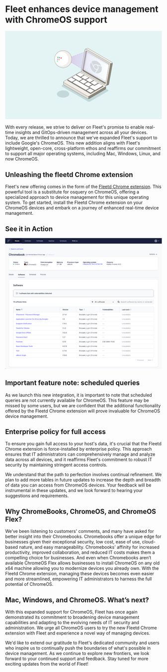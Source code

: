 # Fleet enhances device management with ChromeOS support 

![Fleet enhances device management with ChromeOS support](../website/assets/images/articles/fleet-adds-support-for-chrome-os-1600x900@2x.png)

With every release, we strive to deliver on Fleet's promise to enable real-time insights and GitOps-driven management across all your devices. Today, we are thrilled to announce that we've expanded Fleet's support to include Google's ChromeOS. This new addition aligns with Fleet's lightweight, open-core, cross-platform ethos and reaffirms our commitment to support all major operating systems, including Mac, Windows, Linux, and now ChromeOS.


## Unleashing the fleetd Chrome extension

Fleet's new offering comes in the form of the [Fleetd Chrome extension](https://fleetdm.com/docs/using-fleet/chromeos). This powerful tool is a substitute for osquery on ChromeOS, offering a specialized approach to device management for this unique operating system. To get started, install the Fleetd Chrome extension on your ChromeOS devices and embark on a journey of enhanced real-time device management.


## See it in Action

![ChromeOS reporting in Fleet UI](../website/assets/images/articles/fleet-adds-support-for-chrome-os-screenshot-fleet-ui-1425x1186@2x.png)


## Important feature note: scheduled queries

As we launch this new integration, it is important to note that scheduled queries are not currently available for ChromeOS. This feature may be missed by some users, but we are confident that the additional functionality offered by the Fleetd Chrome extension will prove invaluable for ChromeOS device management.


## Enterprise policy for full access

To ensure you gain full access to your host's data, it's crucial that the Fleetd Chrome extension is force-installed by enterprise policy. This approach ensures that IT administrators can comprehensively manage and analyze data across all devices, and it reaffirms Fleet's commitment to robust IT security by maintaining stringent access controls.

We understand that the path to perfection involves continual refinement. We plan to add more tables in future updates to increase the depth and breadth of data you can access from ChromeOS devices. Your feedback will be instrumental in these updates, and we look forward to hearing your suggestions and requirements.


## Why ChromeBooks, ChromeOS, and ChromeOS Flex?

We’ve been listening to customers' comments, and many have asked for better insight into their Chromebooks. Chromebooks offer a unique edge for businesses given their exceptional security, low cost, ease of use, cloud-based nature, and easy manageability. Chromebooks' affinity for increased productivity, improved collaboration, and reduced IT costs makes them a compelling choice for businesses. And even when Chromebooks aren’t available ChromeOS Flex allows businesses to install ChromeOS on any old x64 machine allowing you to modernize devices you already own. With the Fleetd Chrome extension, managing these devices becomes even easier and more streamlined, empowering IT administrators to harness the full potential of ChromeOS.


## Mac, Windows, and ChromeOS. What’s next?

With this expanded support for ChromeOS, Fleet has once again demonstrated its commitment to broadening device management capabilities and adapting to the evolving needs of IT security and administration. We urge all ChromeOS users to try the new Fleetd Chrome extension with Fleet and experience a novel way of managing devices. 

We'd like to extend our gratitude to Fleet's dedicated community and users who inspire us to continually push the boundaries of what's possible in device management. As we continue to explore new frontiers, we look forward to your continued support and feedback. Stay tuned for more exciting updates from the world of Fleet!


<meta name="category" value="announcements">
<meta name="authorGitHubUsername" value="spokanemac">
<meta name="authorFullName" value="JD Strong">
<meta name="publishedOn" value="2023-06-13">
<meta name="articleTitle" value="Fleet enhances device management with ChromeOS support">
<meta name="articleImageUrl" value="../website/assets/images/articles/fleet-adds-support-for-chrome-os-1600x900@2x.png">
<meta name="description" value="We're thrilled to announce that Fleet has expanded support to include ChromeOS and ChromeOS Flex!">